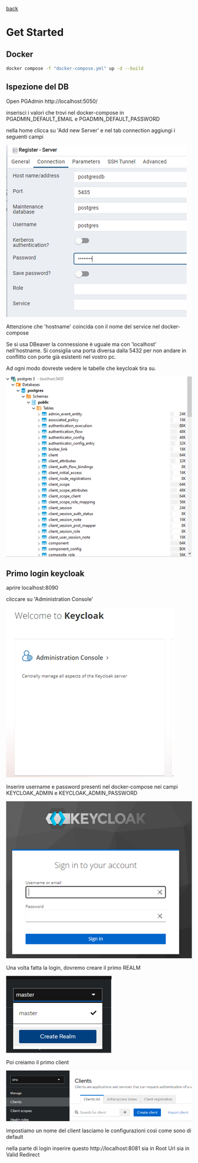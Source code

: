 [back](../README.md)

# Get Started

## Docker

``` bash
docker compose -f "docker-compose.yml" up -d --build
```

## Ispezione del DB

Open PGAdmin http://localhost:5050/

inserisci i valori che trovi nel docker-compose in PGADMIN_DEFAULT_EMAIL e PGADMIN_DEFAULT_PASSWORD

nella home clicca su 'Add new Server' e nel tab connection aggiungi i seguenti campi

![Alt text](image-1.png)

Attenzione che 'hostname' coincida con il nome del service nel docker-compose 

Se si usa DBeaver la connessione è uguale ma con 'localhost' nell'hostname. Si consiglia una porta diversa dalla 5432 per non andare in conflitto con porte già esistenti nel vostro pc.


Ad ogni modo dovreste vedere le tabelle che keycloak tira su.

![Alt text](image-2.png)


## Primo login keycloak

aprire localhost:8090

cliccare su 'Administration Console'

![Alt text](image-3.png)

Inserire username e password presenti nel docker-compose nei campi KEYCLOAK_ADMIN e KEYCLOAK_ADMIN_PASSWORD


![Alt text](image-4.png)


Una volta fatta la login, dovremo creare il primo REALM

![Alt text](image-5.png)

Poi creiamo il primo client

![Alt text](image-6.png)

impostiamo un nome del client
lasciamo le configurazioni così come sono di default

nella parte di login inserire questo http://localhost:8081 sia in Root Url sia in Valid Redirect
